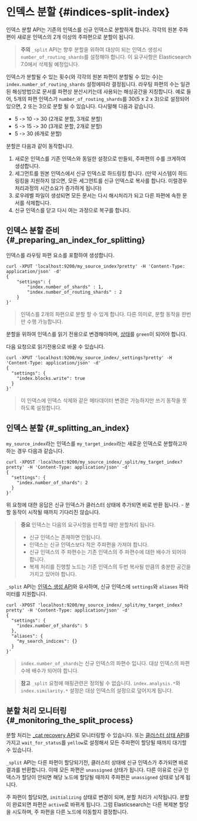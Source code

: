 # 인덱스 분할 {#indices-split-index}

인덱스 분할 API는 기존의 인덱스를 신규 인덱스로 분할하게 합니다. 각각의 원본 주파편이 새로운 인덱스의 2개 이상의 주파편으로 분할이 됩니다.

> **주의** `_split` API는 향후 분할을 위하여 대상이 되는 인덱스 생성시 `number_of_routing_shards`를 설정해야 합니다. 이 요구사항은 Elasticsearch 7.0에서 삭제될 예정입니다.

인덱스가 분할될 수 있는 횟수(와 각각의 원본 파편이 분할될 수 있는 수)는 ```index.number_of_routing_shards``` 설정에따라 결정됩니다. 라우팅 파편의 수는 일관된 해싱방법으로 문서를 파편상 분산시키는데 사용되는 해싱공간을 지칭합니다. 예로 들어, 5개의 파편 인덱스가 ```number_of_routing_shards```를 30(5 x 2 x 3)으로 설정되어있으면, 2 또는 3으로 분할 될 수 있습니다. 다시말해 다음과 같습니다.

* 5 -> 10 -> 30 (2개로 분할, 3개로 분할)
* 5 -> 15 -> 30 (3개로 분할, 2개로 분할)
* 5 -> 30 (6개로 분할)

분할은 다음과 같이 동작합니다.

1. 새로운 인덱스를 기존 인덱스와 동일한 설정으로 만들되, 주파편의 수를 크게하여 생성합니다.
2. 세그먼트를 원본 인덱스에서 신규 인덱스로 하드링킹 합니다. (만약 시스템이 하드링킹을 지원하지 않으면, 모든 세그먼트를 신규 인덱스로 복사를 합니다. 이럴경우 처리과정의 시간소요가 증가하게 됩니다)
3. 로우레벨 파일이 생성되면 모든 문서는 다시 해시처리가 되고 다른 파편에 속한 문서를 삭제합니다.
4. 신규 인덱스를 닫고 다시 여는 과정으로 복구를 합니다.

## 인덱스 분할 준비 {#_preparing_an_index_for_splitting}

인덱스를 라우팅 파편 요소를 포함하여 생성합니다.

```
curl -XPUT 'localhost:9200/my_source_index?pretty' -H 'Content-Type: application/json' -d'
{
    "settings": {
        "index.number_of_shards" : 1,
        "index.number_of_routing_shards" : 2 
    }
}'
```

> 인덱스를 2개의 파편으로 분할 할 수 있게 합니다. 다른 의미로, 분할 동작을 한번만 수행 가능합니다.

분할을 위하여 인덱스를 읽기 전용으로 변경해야하며, [상태](cluster-health.md)를 ```green```이 되어야 합니다.

다음 요청으로 읽기전용으로 바꿀 수 있습니다.

```
curl -XPUT 'localhost:9200/my_source_index/_settings?pretty' -H 'Content-Type: application/json' -d'
{
  "settings": {
    "index.blocks.write": true 
  }
}'
```

> 이 인덱스에 인덱스 삭제와 같은 메타데이터 변경은 가능하지만 쓰기 동작을 못하도록 설정합니다.

## 인덱스 분할 {#_splitting_an_index}

```my_source_index```라는 인덱스를 ```my_target_index```라는 새로운 인덱스로 분할하고자 하는 경우 다음과 같습니다.

```
curl -XPOST 'localhost:9200/my_source_index/_split/my_target_index?pretty' -H 'Content-Type: application/json' -d'
{
  "settings": {
    "index.number_of_shards": 2
  }
}'
```

위 요청에 대한 응답은 신규 인덱스가 클러스터 상태에 추가되면 바로 반환 됩니다. - 분할 동작이 시작될 때까지 기다리진 않습니다.

> **중요**
> 인덱스는 다음의 요구사항을 만족할 때만 분할처리 됩니다.
> * 신규 인덱스는 존재하면 안됩니다.
> * 인덱스는 신규 인덱스보다 적은 주파편을 가져야 합니다.
> * 신규 인덱스의 주 파편수는 기존 인덱스의 주 파편수에 대한 배수가 되어야 합니다.
> * 복제 처리를 진행할 노드는 기존 인덱스의 두번 복사될 만큼의 충분한 공간을 가지고 있어야 합니다.

```_split``` API는 [인덱스 생성 API](indices-create-index.md)와 유사하며, 신규 인덱스에 ```settings```와 ```aliases``` 파라미터를 지원합니다.

```
curl -XPOST 'localhost:9200/my_source_index/_split/my_target_index?pretty' -H 'Content-Type: application/json' -d'
{
  "settings": {
    "index.number_of_shards": 5 
  },
  "aliases": {
    "my_search_indices": {}
  }
}'
```

> ```index.number_of_shards```는 신규 인덱스의 파편수 입니다. 대상 인덱스의 파편수에 배수가 되어야 합니다.

> **참고** ```_split``` 요청에 매핑관련은 정의될 수 없습니다. ```index.analysis.*```와 ```index.similarity.*``` 설정은 대상 인덱스의 설정으로 덮어지게 됩니다.

## 분할 처리 모니터링 {#_monitoring_the_split_process}

분할 처리는 [_cat recovery API](cat-recovery.md)로 모니터링할 수 있습니다. 또는 [클러스터 상태 API](cluster-health.md)를 가지고 ```wait_for_status```를 ```yellow```로 설정해서 모든 주파편이 할당될 때까지 대기할 수 있습니다.

```_split``` API는 다른 파편이 할당되기전, 클러스터 상태에 신규 인덱스가 추가되면 바로 결과를 반환합니다. 이때 모든 파편은 ```unassigned``` 상태가 됩니다. 다른 이유로 신규 인덱스가 할당이 안되면 해당 노드에 할당될 때까지 주파편은 ```unassigned``` 상태로 남게 됩니다.

주 파편이 할당되면, ```initializing``` 상태로 변경이 되며, 분할 처리가 시작됩니다. 분할이 완료되면 파편은 ```active```로 바뀌게 됩니다. 그럼 Elasticsearch는 다른 복제본 할당을 시도하며, 주 파편을 다른 노드에 이동할지 결정합니다.

## 